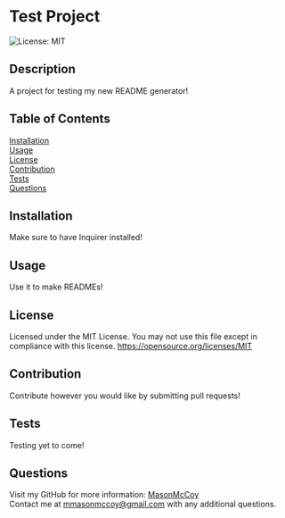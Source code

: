 # Test Project

  ![License: MIT](https://img.shields.io/badge/License-MIT-yellow.svg)

  ## Description

  A project for testing my new README generator!

  ## Table of Contents
  [Installation](#installation)  
  [Usage](#usage)  
  [License](#license)  
  [Contribution](#contribution)  
  [Tests](#tests)  
  [Questions](#questions)

  ## Installation 

  Make sure to have Inquirer installed!

  ## Usage

  Use it to make READMEs!

  ## License
    
  Licensed under the MIT License. You may not use this file except in compliance with this license.
  https://opensource.org/licenses/MIT

  ## Contribution

  Contribute however you would like by submitting pull requests!

  ## Tests

  Testing yet to come!

  ## Questions

  Visit my GitHub for more information: [MasonMcCoy](https://github.com/MasonMcCoy/)  
  Contact me at mmasonmccoy@gmail.com with any additional questions.
